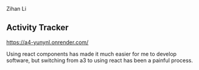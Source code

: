 Zihan Li


## Activity Tracker
https://a4-yunynl.onrender.com/

Using react components has made it much easier for me to develop software, but switching from a3 to using react has been a painful process.